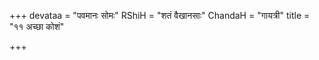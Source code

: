 +++
devataa = "पवमानः सोमः"
RShiH = "शतं वैखानसाः"
ChandaH = "गायत्री"
title = "११ अच्छा कोशं"

+++

